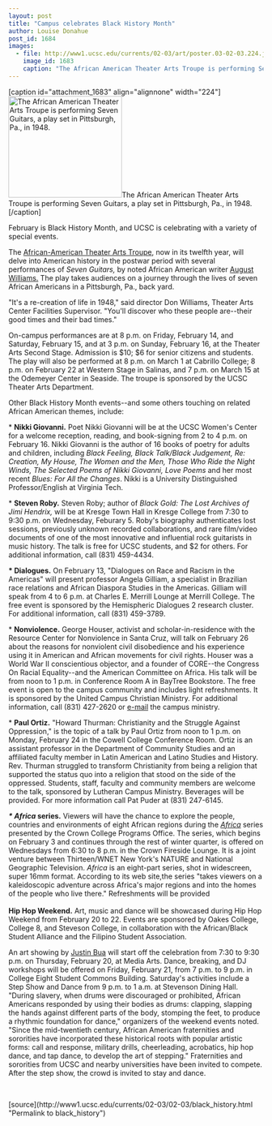 ```yaml
---
layout: post
title: "Campus celebrates Black History Month"
author: Louise Donahue
post_id: 1684
images:
  - file: http://www1.ucsc.edu/currents/02-03/art/poster.03-02-03.224.jpg
    image_id: 1683
    caption: "The African American Theater Arts Troupe is performing Seven Guitars, a play set in Pittsburgh, Pa., in 1948."
---
```


[caption id="attachment_1683" align="alignnone" width="224"]<a href="http://localhost/mysite/wp-content/uploads/2003/02/poster.03-02-03.224.jpg"><img class="size-full wp-image-1683" src="http://localhost/mysite/wp-content/uploads/2003/02/poster.03-02-03.224.jpg" alt="The African American Theater Arts Troupe is performing Seven Guitars, a play set in Pittsburgh, Pa., in 1948." width="224" height="200" /></a>The African American Theater Arts Troupe is performing Seven Guitars, a play set in Pittsburgh, Pa., in 1948.[/caption]
<p>
  February is Black History Month, and UCSC is celebrating with a variety of special events.
</p>
<p>
  The <a href="http://www.frazadelic.com/aatat03.htm">African-American Theater Arts Troupe</a>, now in its twelfth year, will delve into American history in the postwar period with several performances of <i>Seven Guitars,</i> by noted African American writer <a href="http://www.dartmouth.edu/%7Eawilson/bio.html">August Williams.</a> The play takes audiences on a journey through the lives of seven African Americans in a Pittsburgh, Pa., back yard.<br>
</p>
<p>
  "It's a re-creation of life in 1948," said director Don Williams, Theater Arts Center Facilities Supervisor. "You'll discover who these people are--their good times and their bad times."<br>
</p>
<p>
  On-campus performances are at 8 p.m. on Friday, February 14, and Saturday, February 15, and at 3 p.m. on Sunday, February 16, at the Theater Arts Second Stage. Admission is $10; $6 for senior citizens and students. The play will also be performed at 8 p.m. on March 1 at Cabrillo College; 8 p.m. on February 22 at Western Stage in Salinas, and 7 p.m. on March 15 at the Odemeyer Center in Seaside. The troupe is sponsored by the UCSC Theater Arts Department.
</p>
<p>
  Other Black History Month events--and some others touching on related African American themes, include:<br>
</p>
<p>
  * <b>Nikki Giovanni.</b> Poet Nikki Giovanni will be at the UCSC Women's Center for a welcome reception, reading, and book-signing from 2 to 4 p.m. on February 16. Nikki Giovanni is the author of 16 books of poetry for adults and children, including <i>Black Feeling, Black Talk/Black Judgement, Re: Creation, My House, The Women and the Men, Those Who Ride the Night Winds, The Selected Poems of Nikki Giovanni, Love Poems</i> and her most recent <i>Blues: For All the Changes</i>. Nikki is a University Distinguished Professor/English at Virginia Tech.
</p>
<p>
  * <b>Steven Roby.</b> Steven Roby; author of <i>Black Gold: The Lost Archives of Jimi Hendrix,</i> will be at Kresge Town Hall in Kresge College from 7:30 to 9:30 p.m. on Wednesday, Feburary 5. Roby's biography authenticates lost sessions, previously unknown recorded collaborations, and rare film/video documents of one of the most innovative and influential rock guitarists in music history. The talk is free for UCSC students, and $2 for others. For additional information, call (831) 459-4434.
</p>
<p>
  <b>* Dialogues.</b> On February 13, "Dialogues on Race and Racism in the Americas" will present professor Angela Gilliam, a specialist in Brazilian race relations and African Diaspora Studies in the Americas. Gilliam will speak from 4 to 6 p.m. at Charles E. Merrill Lounge at Merrill College. The free event is sponsored by the Hemispheric Dialogues 2 research cluster. For additional information, call (831) 459-3789.
</p>
<p>
  * <b>Nonviolence.</b> George Houser, activist and scholar-in-residence with the Resource Center for Nonviolence in Santa Cruz, will talk on February 26 about the reasons for nonviolent civil disobedience and his experience using it in American and African movements for civil rights. Houser was a World War II conscientious objector, and a founder of CORE--the Congress On Racial Equality--and the American Committee on Africa. His talk will be from noon to 1 p.m. in Conference Room A in BayTree Bookstore. The free event is open to the campus community and includes light refreshments. It is sponsored by the United Campus Christian Ministry. For additional information, call (831) 427-2620 or <a href="mailto:uccm@ucsc.edu">e-mail</a> the campus ministry.<br>
</p>
<p>
  * <b>Paul Ortiz.</b> "Howard Thurman: Christianity and the Struggle Against Oppression," is the topic of a talk by Paul Ortiz from noon to 1 p.m. on Monday, February 24 in the Cowell College Conference Room. Ortiz is an assistant professor in the Department of Community Studies and an affiliated faculty member in Latin American and Latino Studies and History. Rev. Thurman struggled to transform Christianity from being a religion that supported the status quo into a religion that stood on the side of the oppressed. Students, staff, faculty and community members are welcome to the talk, sponsored by Lutheran Campus Ministry. Beverages will be provided. For more information call Pat Puder at (831) 247-6145.
</p>
<p>
  <b><i>* Africa</i> series.</b> Viewers will have the chance to explore the people, countries and environments of eight African regions during the <i><a href="http://www.pbs.org/wnet/africa/">Africa</a></i> series presented by the Crown College Programs Office. The series, which begins on February 3 and continues through the rest of winter quarter, is offered on Wednesdays from 6:30 to 8 p.m. in the Crown Fireside Lounge. It is a joint venture between Thirteen/WNET New York's NATURE and National Geographic Television. <i>Africa</i> is an eight-part series, shot in widescreen, super 16mm format. According to its web site,the series "takes viewers on a kaleidoscopic adventure across Africa's major regions and into the homes of the people who live there." Refreshments will be provided<br>
  <br>
  <b>Hip Hop Weekend.</b> Art, music and dance will be showcased during Hip Hop Weekend from February 20 to 22. Events are sponsored by Oakes College, College 8, and Steveson College, in collaboration with the African/Black Student Alliance and the Filipino Student Association.<br>
</p>
<p>
  An art showing by <a href="http://www.justinbua.com">Justin Bua</a> will start off the celebration from 7:30 to 9:30 p.m. on Thursday, February 20, at Media Arts. Dance, breaking, and DJ workshops will be offered on Friday, February 21, from 7 p.m. to 9 p.m. in College Eight Student Commons Building. Saturday's activities include a Step Show and Dance from 9 p.m. to 1 a.m. at Stevenson Dining Hall. "During slavery, when drums were discouraged or prohibited, African Americans responded by using their bodies as drums: clapping, slapping the hands against different parts of the body, stomping the feet, to produce a rhythmic foundation for dance," organizers of the weekend events noted. "Since the mid-twentieth century, African American fraternities and sororities have incorporated these historical roots with popular artistic forms: call and response, military drills, cheerleading, acrobatics, hip hop dance, and tap dance, to develop the art of stepping." Fraternities and sororities from UCSC and nearby universities have been invited to compete. After the step show, the crowd is invited to stay and dance.
</p>
<p>
  <br>

</p>
<p>

</p>
[source](http://www1.ucsc.edu/currents/02-03/02-03/black_history.html "Permalink to black_history")
